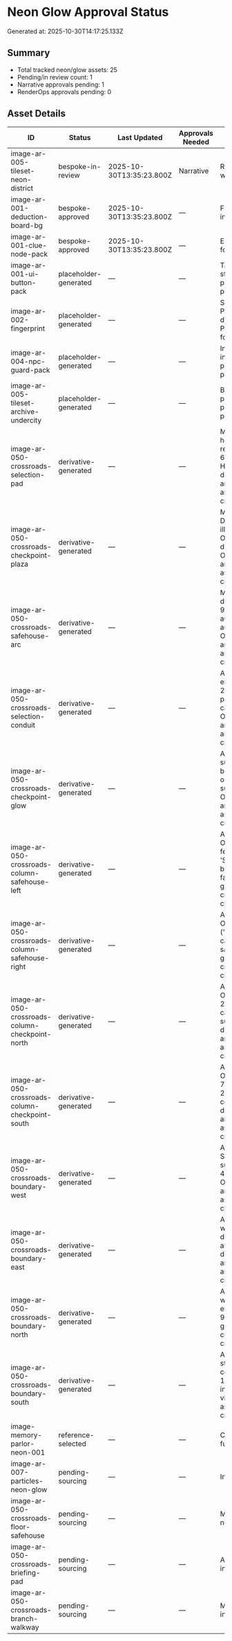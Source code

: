 # Neon Glow Approval Status

Generated at: 2025-10-30T14:17:25.133Z

## Summary
- Total tracked neon/glow assets: 25
- Pending/in review count: 1
- Narrative approvals pending: 1
- RenderOps approvals pending: 0

## Asset Details
| ID | Status | Last Updated | Approvals Needed | Latest Notes |
| --- | --- | --- | --- | --- |
| image-ar-005-tileset-neon-district | bespoke-in-review | 2025-10-30T13:35:23.800Z | Narrative | Reflection polish applied; signage glow pending approval with Narrative for branch cues. |
| image-ar-001-deduction-board-bg | bespoke-approved | 2025-10-30T13:35:23.800Z | — | Final 2048x1536 layered PSD approved; includes investigation overlays + branch callouts. |
| image-ar-001-clue-node-pack | bespoke-approved | 2025-10-30T13:35:23.800Z | — | Ensure exported spritesheet includes 6-frame glow loop for integration. |
| image-ar-001-ui-button-pack | placeholder-generated | — | — | Target 64x32 sprites with hover/pressed states; neon noir styling. \| Prompt drafted; see docs/assets/generation-prompts-ar-001-005.md Placeholder asset generated procedurally in Session 115 for interim use. |
| image-ar-002-fingerprint | placeholder-generated | — | — | Supports neon-guided cyan lighting to align with Memory Parlor palette. \| Prompt drafted; see docs/assets/generation-prompts-ar-001-005.md Placeholder asset generated procedurally in Session 115 for interim use. |
| image-ar-004-npc-guard-pack | placeholder-generated | — | — | Include visor glow for detection cues; integrate faction insignia. \| Prompt drafted; see docs/assets/generation-prompts-ar-001-005.md Placeholder asset generated procedurally in Session 115 for interim use. |
| image-ar-005-tileset-archive-undercity | placeholder-generated | — | — | Blend corroded metal with glowing conduits and dust particles. \| Prompt drafted; see docs/assets/generation-prompts-ar-001-005.md Placeholder asset generated procedurally in Session 115 for interim use. |
| image-ar-050-crossroads-selection-pad | derivative-generated | — | — | Matches assetId act2_crossroads_selection_pad_v1; CC0 helipad top-down plate gives concentric guidance rings for reactive glass and telemetry glyphs. Openverse ID 67a16c30-eb3c-4b8e-88f5-f1e31bfddb5a ("30 A Helipad Near The Top (4) - East View"). \| Overlay derivative generated in Session 111 via npm run art:generate-crossroads-overlays -> assets/overlays/act2-crossroads/act2_crossroads_selection_pad.png |
| image-ar-050-crossroads-checkpoint-plaza | derivative-generated | — | — | Matches assetId act2_crossroads_checkpoint_plaza_v1; Dongdaemun Design Plaza night plaza reference delivers illuminated ribbing and steel inlays for militarised tone. Openverse ID 1d101862-fda2-4591-8160-d799b6e2b39c ("Dongdaemun Design Plaza & Park"). \| Overlay derivative generated in Session 111 via npm run art:generate-crossroads-overlays -> assets/overlays/act2-crossroads/act2_crossroads_checkpoint_plaza.png |
| image-ar-050-crossroads-safehouse-arc | derivative-generated | — | — | Matches assetId act2_crossroads_safehouse_arc_v1; deliver semi-transparent beam overlay. Openverse ID 958a108e-b4ee-4fef-800a-5a8a48e68a2b ("Alien aurorae spotted on Uranus by Hubble") features layered aurora strands ideal for semi-transparent arc treatments. \| Overlay derivative generated in Session 111 via npm run art:generate-crossroads-overlays -> assets/overlays/act2-crossroads/act2_crossroads_safehouse_arc.png |
| image-ar-050-crossroads-selection-conduit | derivative-generated | — | — | AssetId act2_crossroads_selection_conduit_v1; require emissive orange conduit effect. Openverse ID f4fa7dce-2bdf-4e52-a9bf-943aa0ea3dec ("High Energy") provides plasma arc reference with strong radial beams that can be recolored to the Crossroads orange palette. \| Overlay derivative generated in Session 111 via npm run art:generate-crossroads-overlays -> assets/overlays/act2-crossroads/act2_crossroads_selection_conduit.png |
| image-ar-050-crossroads-checkpoint-glow | derivative-generated | — | — | AssetId act2_crossroads_checkpoint_glow_v1; implement subtle pulsing shader reference. Openverse ID 3f514b03-b6b2-48b8-baa8-7264b0d42f77 ("Reopening of 167 St on the B, D lines") showcases linear overhead strip lighting suitable for translating into a guarded checkpoint glow. \| Overlay derivative generated in Session 111 via npm run art:generate-crossroads-overlays -> assets/overlays/act2-crossroads/act2_crossroads_checkpoint_glow.png |
| image-ar-050-crossroads-column-safehouse-left | derivative-generated | — | — | AssetId act2_crossroads_column_safehouse_left_v1; Openverse ID 7fa5629a-8c5f-4bd2-a247-fe6517d17409 ("Rome - Vatican City/Saint Peter's Basilica 'Shower of Light on Woman'") delivers a diffused vertical beam against darkened stone, matching the stealth staging falloff once recolored toward cyan. \| Overlay derivative generated in Session 110 via npm run art:generate-crossroads-overlays -> assets/overlays/act2-crossroads/act2_crossroads_column_safehouse_left.png |
| image-ar-050-crossroads-column-safehouse-right | derivative-generated | — | — | AssetId act2_crossroads_column_safehouse_right_v1; Openverse ID 2c443bc9-e3ab-4fff-ba46-a52ef76b7457 ("Infinity") provides twin spot beams with crisp edges we can taper into the mirrored safehouse pillar once we de-saturate the magenta stage palette. \| Overlay derivative generated in Session 110 via npm run art:generate-crossroads-overlays -> assets/overlays/act2-crossroads/act2_crossroads_column_safehouse_right.png |
| image-ar-050-crossroads-column-checkpoint-north | derivative-generated | — | — | AssetId act2_crossroads_column_checkpoint_north_v1; Openverse ID d373ad62-282c-455f-b85a-2e58b2f0fa9f ("Proudly Beaming and Standing Tall") captures parallel tribute beams with high-intensity cores suited for militarised checkpoint silhouettes. \| Overlay derivative generated in Session 110 via npm run art:generate-crossroads-overlays -> assets/overlays/act2-crossroads/act2_crossroads_column_checkpoint_north.png |
| image-ar-050-crossroads-column-checkpoint-south | derivative-generated | — | — | AssetId act2_crossroads_column_checkpoint_south_v1; Openverse ID 7baeb847-c6de-4d96-983a-75a130697e06 ("NYC World Trade Center Tribute in Light 2012") supplies a distant twin beam plate we can compress for the southern choke point glow. \| Overlay derivative generated in Session 110 via npm run art:generate-crossroads-overlays -> assets/overlays/act2-crossroads/act2_crossroads_column_checkpoint_south.png |
| image-ar-050-crossroads-boundary-west | derivative-generated | — | — | AssetId act2_crossroads_boundary_west_v1; Solar Energy System grid supplies modular energy panel pattern with subtle parallax seams. Openverse ID cffc95f8-a10c-4ea1-9403-75989f5c510c ("Solar Energy System"). \| Overlay derivative generated in Session 111 via npm run art:generate-crossroads-overlays -> assets/overlays/act2-crossroads/act2_crossroads_boundary_west.png |
| image-ar-050-crossroads-boundary-east | derivative-generated | — | — | AssetId act2_crossroads_boundary_east_v1; glass brick wall photo supports translucent signage inserts with damage detail. Openverse ID 9d2a5d45-5ba9-47ac-a910-e8ec191e2ed2 ("glass brick wall"). \| Overlay derivative generated in Session 111 via npm run art:generate-crossroads-overlays -> assets/overlays/act2-crossroads/act2_crossroads_boundary_east.png |
| image-ar-050-crossroads-boundary-north | derivative-generated | — | — | AssetId act2_crossroads_boundary_north_v1; high-density window grid offers structural support motif for walkway entrance signage. Openverse ID 8cac3eaf-712d-4ab1-9fa9-cc6a0860d66b ("Windows"). \| Overlay derivative generated in Session 111 via npm run art:generate-crossroads-overlays -> assets/overlays/act2-crossroads/act2_crossroads_boundary_north.png |
| image-ar-050-crossroads-boundary-south | derivative-generated | — | — | AssetId act2_crossroads_boundary_south_v1; perforated steel panel adds armored venting cues while keeping collision silhouette readable. Openverse ID 7b9870f8-1647-4fa6-a29b-62361aa1f4f7 ("perforated steel panel in stairway"). \| Overlay derivative generated in Session 111 via npm run art:generate-crossroads-overlays -> assets/overlays/act2-crossroads/act2_crossroads_boundary_south.png |
| image-memory-parlor-neon-001 | reference-selected | — | — | Capture neon bevel edges and volumetric beam cues for future environment illustration pass. |
| image-ar-007-particles-neon-glow | pending-sourcing | — | — | Include additive-friendly alpha handling and color variants. |
| image-ar-050-crossroads-floor-safehouse | pending-sourcing | — | — | Matches assetId act2_crossroads_floor_safehouse_v1; needs woven carbon fiber texture with blue underlighting. |
| image-ar-050-crossroads-briefing-pad | pending-sourcing | — | — | Align with assetId act2_crossroads_briefing_pad_v1; include glass inlay and spotlight cues. |
| image-ar-050-crossroads-branch-walkway | pending-sourcing | — | — | Map to assetId act2_crossroads_branch_walkway_v1; include directional arrowing for narrative flow. |

